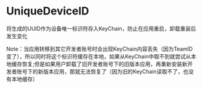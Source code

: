 # UniqueDeviceID

将生成的UUID作为设备唯一标识符存入KeyChain，防止在应用重启，卸载重装后发生变化

Note：当应用转移到其它开发者账号时会出现KeyChain内容丢失（因为TeamID变了），所以同时将这个标识符缓存在本地，如果从KeyChain中取不到就尝试从本地缓存恢复;但是如果用户卸载了旧开发者账号下的旧版本应用，再重新安装新开发者账号下的新版本应用，那就无法恢复了（因为旧的KeyChain读取不了，也没有本地缓存）
